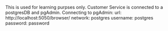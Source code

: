 This is used for learning purpses only.
Customer Service is connected to a postgresDB and pgAdmin.
Connecting to pgAdmin:
  url: http://localhost:5050/browser/
  network: postgres
  username: postgres
  password: password

